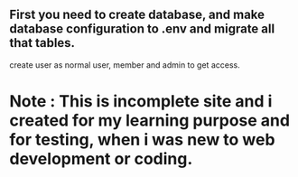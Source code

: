 ## First you need to create database, and make database configuration to .env and migrate all that tables.

create user as normal user, member and admin to get access.

# Note : This is incomplete site and i created for my learning purpose and for testing, when i was new to web development or coding.
